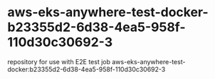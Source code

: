 # aws-eks-anywhere-test-docker-b23355d2-6d38-4ea5-958f-110d30c30692-3
repository for use with E2E test job aws-eks-anywhere-test-docker:b23355d2-6d38-4ea5-958f-110d30c30692-3
